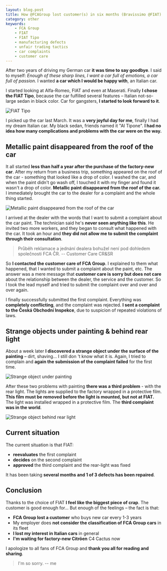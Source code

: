 ```yaml
---
layout: blog.post
title: How @FCAGroup lost customer(s) in six months (Bravissimo @FIAT) #FIAT #FiatTipo "review"
category: other
keywords:
    - FCA Group
    - FIAT
    - FIAT Tipo
    - manufacturing defects
    - unfair trading tactics
    - car complaints
    - customer care
---
```


After two years of driving my German car **it was time to say goodbye**.
I said to myself:
*Enough of these sharp lines, I want a car full of emotions, a car full of passion.*
I wanted **a car which I would be happy with**, an Italian car.

I started looking at Alfa-Romeo, FIAT and even at Maserati.
Finally **I chose the FIAT Tipo**, because the car fulfilled several features – Italian not-so-large sedan in black color.
Car for gangsters, **I started to look forward to it**.

![FIAT Tipo](/notes/data/2017-12-03/fiat-tipo/front.jpg)

I picked up the car last March.
It was a **very joyful day for me**, finally I had my dream Italian car.
My black sedan, friends named it "Al Tipone".
**I had no idea how many complications and problems with the car were on the way.**


## Metallic paint disappeared from the roof of the car

It all started **less than half a year after the purchase of the factory-new car**.
After my return from a business trip, something appeared on the roof of the car - something that looked like a drop of color.
I washed the car, and when the paint didn't go wash off, I touched it with my finger and found it wasn't a drop of color.
**Metallic paint disappeared from the roof of the car.**
I immediately brought the car to the dealer for a complaint and the whole thing started.

![Metallic paint disappeared from the roof of the car](/notes/data/2017-12-03/fiat-tipo/roof.jpg)

I arrived at the dealer with the words that I want to submit a complaint about the car paint.
The technician said he's **never seen anything like this**.
He invited two more workers, and they began to consult what happened with the car.
It took an hour and **they did not allow me to submit the complaint through their consultation**.

> Průběh reklamace a jednání dealera bohužel není pod dohledem společnosti FCA ČR.
> -- Customer Care CR&SR

So **I contacted the customer care of FCA Group**.
I explained to them what happened, that I wanted to submit a complaint about the paint, etc.
The answer was a mere message that **customer care is sorry but does not care** about the relationship between the dealer, the service and the customer.
So I took the lead myself and tried to submit the complaint over and over and over again.

I finally successfully submitted the first complaint.
Everything was **completely conflicting**, and the complaint was rejected.
**I sent a complaint to the Česká Obchodní Inspekce**, due to suspicion of repeated violations of laws.


## Strange objects under painting & behind rear light

About a week later **I discovered a strange object under the surface of the painting** – dirt, shaving...
I still don 't know what it is.
Again, I tried to complain and **again the submission of the complaint failed** for the first time.

![Strange object under painting](/notes/data/2017-12-03/fiat-tipo/side.jpg)

After these two problems with painting **there was a third problem** - with the rear light.
The lights are supplied to the factory wrapped in a protective film.
**This film must be removed before the light is mounted, but not at FIAT.**
The light was installed wrapped in a protective film.
The **third complaint was in the world**.

![Strange object behind rear light](/notes/data/2017-12-03/fiat-tipo/rear.jpg)


## Current situation

The current situation is that FIAT:
 * **reevaluates** the first complaint
 * **decides** on the second complaint
 * **approved** the third complaint and the rear-light was fixed
 
It has been taking **several months and 1 of 3 defects has been repaired**.


## Conclusion

Thanks to the choice of FIAT **I feel like the biggest piece of crap**.
The customer is good enough for...
But enough of the feelings – the fact is that:

 * **FCA Group lost a customer** who buys new car every 1-3 years
 * My employer does **not consider the classification of FCA Group cars** in its fleet
 * **I lost my interest in Italian cars** in general 
 * **I'm waiting for factory-new Citröen** C4 Cactus now

I apologize to all fans of FCA Group and **thank you all for reading and sharing**.

> I'm so sorry.
> -- me

